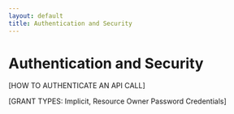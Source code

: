 ```yaml
---
layout: default
title: Authentication and Security
---
```


# Authentication and Security

[HOW TO AUTHENTICATE AN API CALL]

[GRANT TYPES: Implicit, Resource Owner Password Credentials]
 


